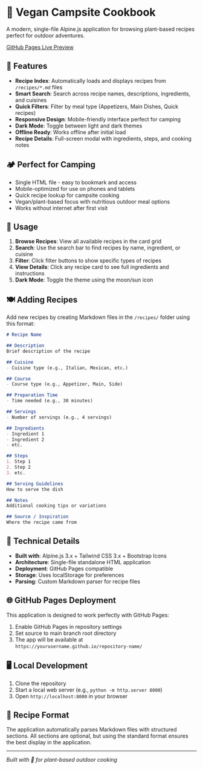 # 🍃 Vegan Campsite Cookbook

A modern, single-file Alpine.js application for browsing plant-based recipes perfect for outdoor adventures.

[GitHub Pages Live Preview](https://wclaytor.github.io/vegan-campsite-cookbook/index.html)

## 🚀 Features

- **Recipe Index**: Automatically loads and displays recipes from `/recipes/*.md` files
- **Smart Search**: Search across recipe names, descriptions, ingredients, and cuisines
- **Quick Filters**: Filter by meal type (Appetizers, Main Dishes, Quick recipes)
- **Responsive Design**: Mobile-friendly interface perfect for camping
- **Dark Mode**: Toggle between light and dark themes
- **Offline Ready**: Works offline after initial load
- **Recipe Details**: Full-screen modal with ingredients, steps, and cooking notes

## 🏕️ Perfect for Camping

- Single HTML file - easy to bookmark and access
- Mobile-optimized for use on phones and tablets
- Quick recipe lookup for campsite cooking
- Vegan/plant-based focus with nutritious outdoor meal options
- Works without internet after first visit

## 📱 Usage

1. **Browse Recipes**: View all available recipes in the card grid
2. **Search**: Use the search bar to find recipes by name, ingredient, or cuisine
3. **Filter**: Click filter buttons to show specific types of recipes
4. **View Details**: Click any recipe card to see full ingredients and instructions
5. **Dark Mode**: Toggle the theme using the moon/sun icon

## 🍽️ Adding Recipes

Add new recipes by creating Markdown files in the `/recipes/` folder using this format:

```markdown
# Recipe Name

## Description
Brief description of the recipe

## Cuisine
- Cuisine type (e.g., Italian, Mexican, etc.)

## Course
- Course type (e.g., Appetizer, Main, Side)

## Preparation Time
- Time needed (e.g., 30 minutes)

## Servings
- Number of servings (e.g., 4 servings)

## Ingredients
- Ingredient 1
- Ingredient 2
- etc.

## Steps  
1. Step 1
2. Step 2
3. etc.

## Serving Guidelines
How to serve the dish

## Notes  
Additional cooking tips or variations

## Source / Inspiration
Where the recipe came from
```

## 🔧 Technical Details

- **Built with**: Alpine.js 3.x + Tailwind CSS 3.x + Bootstrap Icons
- **Architecture**: Single-file standalone HTML application
- **Deployment**: GitHub Pages compatible
- **Storage**: Uses localStorage for preferences
- **Parsing**: Custom Markdown parser for recipe files

## 🌐 GitHub Pages Deployment

This application is designed to work perfectly with GitHub Pages:

1. Enable GitHub Pages in repository settings
2. Set source to main branch root directory
3. The app will be available at `https://yourusername.github.io/repository-name/`

## 🖥️ Local Development

1. Clone the repository
2. Start a local web server (e.g., `python -m http.server 8000`)
3. Open `http://localhost:8000` in your browser

## 📝 Recipe Format

The application automatically parses Markdown files with structured sections. All sections are optional, but using the standard format ensures the best display in the application.

---

*Built with 💚 for plant-based outdoor cooking*
